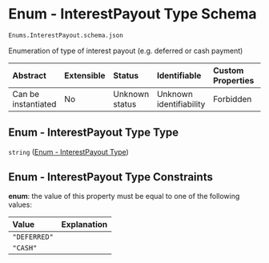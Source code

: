# Enum - InterestPayout Type Schema

```txt
Enums.InterestPayout.schema.json
```

Enumeration of type of interest payout (e.g. deferred or cash payment)

| Abstract            | Extensible | Status         | Identifiable            | Custom Properties | Additional Properties | Access Restrictions | Defined In                                                                               |
| :------------------ | :--------- | :------------- | :---------------------- | :---------------- | :-------------------- | :------------------ | :--------------------------------------------------------------------------------------- |
| Can be instantiated | No         | Unknown status | Unknown identifiability | Forbidden         | Allowed               | none                | [InterestPayout.schema.json](../enums/InterestPayout.schema.json "open original schema") |

## Enum - InterestPayout Type Type

`string` ([Enum - InterestPayout Type](interestpayout.md))

## Enum - InterestPayout Type Constraints

**enum**: the value of this property must be equal to one of the following values:

| Value        | Explanation |
| :----------- | :---------- |
| `"DEFERRED"` |             |
| `"CASH"`     |             |
